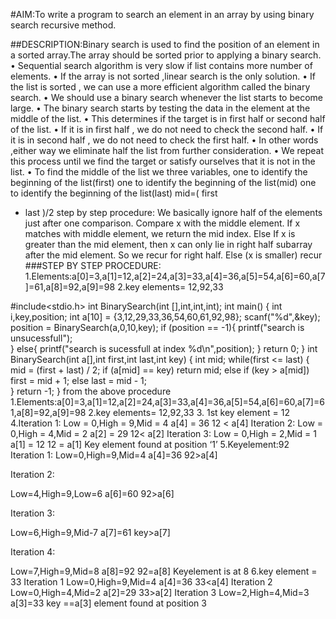 #AIM:To write a program to search an element in an array by using binary search recursive method.

##DESCRIPTION:Binary search is used to find the position of an element in a sorted array.The array should be sorted prior to applying a binary search.
• Sequential search algorithm is very slow if list contains more number of elements.
• If the array is not sorted ,linear search is the only solution.
• If the list is sorted , we can use a more efficient algorithm called the binary search.
• We should use a binary search whenever the list starts to become large.
• The binary search starts by testing the data in the element at the middle of the list.
• This determines if the target is in first half or second half of the list.
• If it is in first half , we do not need to check the second half.
• If it is in second half , we do not need to check the first half.
• In other words ,either way we eliminate half the list from further consideration.
• We repeat this process until we find the target or satisfy ourselves that it is not in the list.
• To find the middle of the list we three variables, one to identify the beginning of the list(first)
one to identify the beginning of the list(mid) one to identify the beginning of the list(last) mid=( first
+ last )/2
step by step procedure:
We basically ignore half of the elements just after one comparison.
Compare x with the middle element. If x matches with middle element, we return the mid index.
Else If x is greater than the mid element, then x can only lie in right half subarray after the mid
element.
So we recur for right half. Else (x is smaller) recur
###STEP BY STEP PROCEDURE:
1.Elements:a[0]=3,a[1]=12,a[2]=24,a[3]=33,a[4]=36,a[5]=54,a[6]=60,a[7]=61,a[8]=92,a[9]=98
2.key elements= 12,92,33
 
#include<stdio.h>
int BinarySearch(int [],int,int,int);
int main()
{
	int i,key,position;
	int a[10] = {3,12,29,33,36,54,60,61,92,98};
	scanf("%d",&key);
	position = BinarySearch(a,0,10,key);
	if (position == -1){
		printf("search is unsucessfull");	
	}
	else{
		printf("search is sucessfull at index %d\n",position);
	}
	return 0;
}
int BinarySearch(int a[],int first,int last,int key)
{
	int mid;
	while(first <= last)
	{
		mid = (first + last) / 2;
		if (a[mid] == key)
		    return mid;
		else if (key > a[mid])
		    first = mid + 1;
		else
			last = mid  - 1;    
	}
    return -1;
}
from the above procedure
1.Elements:a[0]=3,a[1]=12,a[2]=24,a[3]=33,a[4]=36,a[5]=54,a[6]=60,a[7]=61,a[8]=92,a[9]=98
2.key elements= 12,92,33
3. 1st key element = 12
4.Iteration 1:
       Low =  0,High = 9,Mid = 4
       a[4] = 36
       12 < a[4]
 Iteration 2:
       Low = 0,High = 4,Mid = 2
       a[2] = 29
       12< a[2]
 Iteration 3:
       Low = 0,High = 2,Mid = 1
       a[1] = 12
       12 = a[1]
Key element found at position ‘1’
5.Keyelement:92
Iteration 1:
  Low=0,High=9,Mid=4
a[4]=36
92>a[4]

Iteration 2:

Low=4,High=9,Low=6
a[6]=60
92>a[6]

Iteration 3:

Low=6,High=9,Mid-7
a[7]=61
key>a[7]

Iteration 4:

Low=7,High=9,Mid=8
a[8]=92
92=a[8]
Keyelement is at 8
6.key element = 33
Iteration 1
  Low=0,High=9,Mid=4
  a[4]=36
  33<a[4]
Iteration 2
  Low=0,High=4,Mid=2
  a[2]=29
  33>a[2]
Iteration 3
  Low=2,High=4,Mid=3
  a[3]=33
  key ==a[3]
element found at position 3
 
 
 


